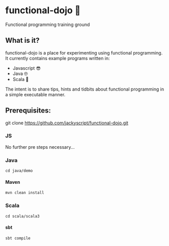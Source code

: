 # functional-dojo 🥋
Functional programming training ground

## What is it?
functional-dojo is a place for experimenting using functional programming. It currently contains example programs written in:

* Javascript 😎
* Java 🤓
* Scala 🧐

The intent is to share tips, hints and tidbits about functional programming in a simple executable manner.

## Prerequisites:

git clone https://github.com/jackyscript/functional-dojo.git

### JS
No further pre steps necessary...


### Java

```
cd java/demo
```

#### Maven
```
mvn clean install
```

### Scala

```
cd scala/scala3
```

#### sbt
```
sbt compile
```
